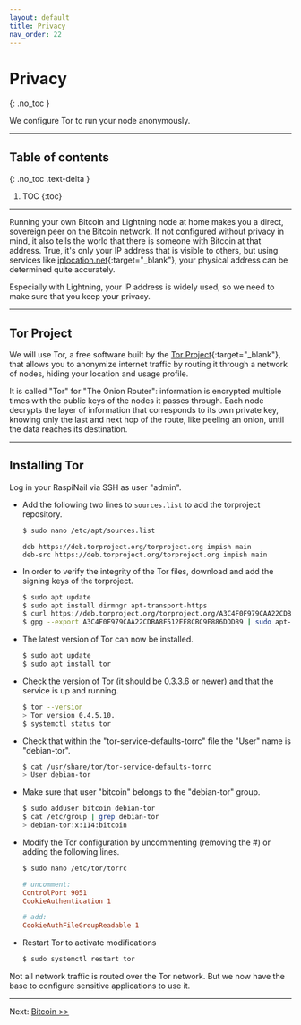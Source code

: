 ```yaml
---
layout: default
title: Privacy
nav_order: 22
---
```

<!-- markdownlint-disable MD014 MD022 MD025 MD033 MD040 -->
# Privacy
{: .no_toc }

We configure Tor to run your node anonymously.

---

## Table of contents
{: .no_toc .text-delta }

1. TOC
{:toc}

---

Running your own Bitcoin and Lightning node at home makes you a direct, sovereign peer on the Bitcoin network.
If not configured without privacy in mind, it also tells the world that there is someone with Bitcoin at that address.
True, it's only your IP address that is visible to others, but using services like [iplocation.net](https://www.iplocation.net){:target="_blank"}, your physical address can be determined quite accurately.

Especially with Lightning, your IP address is widely used, so we need to make sure that you keep your privacy.

---

## Tor Project

We will use Tor, a free software built by the [Tor Project](https://www.torproject.org){:target="_blank"}, that allows you to anonymize internet traffic by routing it through a network of nodes, hiding your location and usage profile.

It is called "Tor" for "The Onion Router": information is encrypted multiple times with the public keys of the nodes it passes through. Each node decrypts the layer of information that corresponds to its own private key, knowing only the last and next hop of the route, like peeling an onion, until the data reaches its destination.

---

## Installing Tor

Log in your RaspiNail via SSH as user "admin".

* Add the following two lines to `sources.list` to add the torproject repository.

  ```sh
  $ sudo nano /etc/apt/sources.list
  ```

  ```
  deb https://deb.torproject.org/torproject.org impish main
  deb-src https://deb.torproject.org/torproject.org impish main
  ```

* In order to verify the integrity of the Tor files, download and add the signing keys of the torproject.

  ```sh
  $ sudo apt update
  $ sudo apt install dirmngr apt-transport-https
  $ curl https://deb.torproject.org/torproject.org/A3C4F0F979CAA22CDBA8F512EE8CBC9E886DDD89.asc | gpg --import
  $ gpg --export A3C4F0F979CAA22CDBA8F512EE8CBC9E886DDD89 | sudo apt-key add -
  ```

* The latest version of Tor can now be installed.

  ```sh
  $ sudo apt update
  $ sudo apt install tor
  ```

* Check the version of Tor (it should be 0.3.3.6 or newer) and that the service is up and running.

  ```sh
  $ tor --version
  > Tor version 0.4.5.10.
  $ systemctl status tor
  ```

* Check that within the "tor-service-defaults-torrc" file the "User" name is "debian-tor".

  ```sh
  $ cat /usr/share/tor/tor-service-defaults-torrc
  > User debian-tor
  ```

* Make sure that user "bitcoin" belongs to the "debian-tor" group.

  ```sh
  $ sudo adduser bitcoin debian-tor
  $ cat /etc/group | grep debian-tor
  > debian-tor:x:114:bitcoin
  ```

* Modify the Tor configuration by uncommenting (removing the #) or adding the following lines.

  ```sh
  $ sudo nano /etc/tor/torrc
  ```

  ```conf
  # uncomment:
  ControlPort 9051
  CookieAuthentication 1

  # add:
  CookieAuthFileGroupReadable 1
  ```

* Restart Tor to activate modifications

  ```sh
  $ sudo systemctl restart tor
  ```

<script id="asciicast-xeGJH0YDOVZV719yn5rDL9GuP" src="https://asciinema.org/a/xeGJH0YDOVZV719yn5rDL9GuP.js" async></script>

Not all network traffic is routed over the Tor network.
But we now have the base to configure sensitive applications to use it.

---

Next: [Bitcoin >>](raspibolt_30_bitcoin.md)
